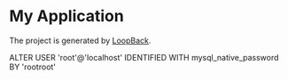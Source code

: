 # My Application

The project is generated by [LoopBack](http://loopback.io).

ALTER USER 'root'@'localhost' IDENTIFIED WITH mysql_native_password BY 'rootroot'
